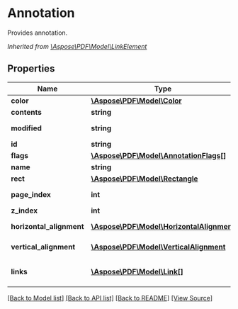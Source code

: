 ﻿# Annotation
Provides annotation.

*Inherited from [\Aspose\PDF\Model\LinkElement](LinkElement.md)*
## Properties
Name | Type | Description | Notes
------------ | ------------- | ------------- | -------------
**color** | [**\Aspose\PDF\Model\Color**](Color.md) | Color of the annotation. | [optional]
**contents** | **string** | Get the annotation content. | [optional]
**modified** | **string** | The date and time when the annotation was last modified. | [optional]
**id** | **string** | Gets ID of the annotation. | [optional]
**flags** | [**\Aspose\PDF\Model\AnnotationFlags[]**](AnnotationFlags.md) | Gets Flags of the annotation. | [optional]
**name** | **string** | Gets Name of the annotation. | [optional]
**rect** | [**\Aspose\PDF\Model\Rectangle**](Rectangle.md) | Gets Rect of the annotation. | 
**page_index** | **int** | Gets PageIndex of the annotation. | [optional]
**z_index** | **int** | Gets ZIndex of the annotation. | [optional]
**horizontal_alignment** | [**\Aspose\PDF\Model\HorizontalAlignment**](HorizontalAlignment.md) | Gets HorizontalAlignment of the annotation. | [optional]
**vertical_alignment** | [**\Aspose\PDF\Model\VerticalAlignment**](VerticalAlignment.md) | Gets VerticalAlignment of the annotation. | [optional]
**links** | [**\Aspose\PDF\Model\Link[]**](Link.md) | Link to the document.<br />*Inherited from [\Aspose\PDF\Model\LinkElement](LinkElement.md)* | [optional]

[[Back to Model list]](../README.md#documentation-for-models) [[Back to API list]](../README.md#documentation-for-api-endpoints) [[Back to README]](../README.md) [[View Source]](../src/Aspose/PDF/Model/Annotation.php)

